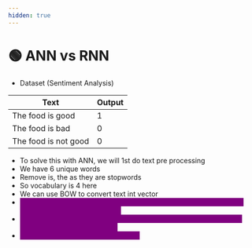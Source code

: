 ```yaml
---
hidden: true
---
```


# 🟢 ANN vs RNN

* Dataset (Sentiment Analysis)

| Text                 | Output |
| -------------------- | ------ |
| The food is good     | 1      |
| The food is bad      | 0      |
| The food is not good | 0      |

* To solve this with ANN, we will 1st do text pre processing
* We have 6 unique words&#x20;
* Remove is, the as they are stopwords
* So vocabulary is 4 here
* We can use BOW to convert text int vector
* <mark style="color:purple;background-color:purple;">**Since this is text data, sequence information is important, but after encoding the order will be lost**</mark>
* <mark style="color:purple;background-color:purple;">**Whenever we work with text data, it is always a good idea to give 1 word at a time to the network**</mark>
* <mark style="color:purple;background-color:purple;">**So for this we use will be using RNN**</mark>
